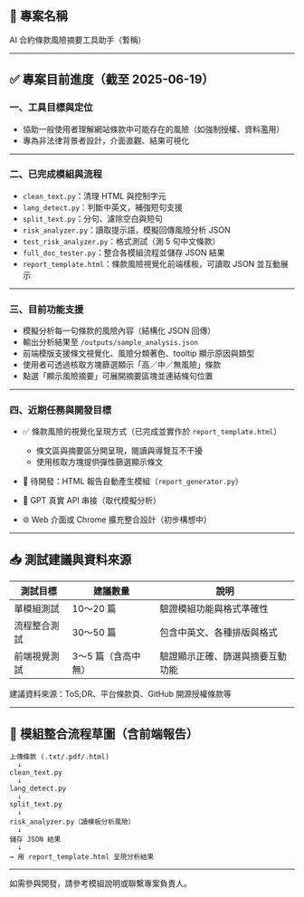 ## 📌 專案名稱

AI 合約條款風險摘要工具助手（暫稱）

---

## ✅ 專案目前進度（截至 2025-06-19）

### 一、工具目標與定位

* 協助一般使用者理解網站條款中可能存在的風險（如強制授權、資料濫用）
* 專為非法律背景者設計，介面直觀、結果可視化

---

### 二、已完成模組與流程

* `clean_text.py`：清理 HTML 與控制字元
* `lang_detect.py`：判斷中英文，補強短句支援
* `split_text.py`：分句、濾除空白與短句
* `risk_analyzer.py`：讀取提示語，模擬回傳風險分析 JSON
* `test_risk_analyzer.py`：格式測試（測 5 句中文條款）
* `full_doc_tester.py`：整合各模組流程並儲存 JSON 結果
* `report_template.html`：條款風險視覺化前端樣板，可讀取 JSON 並互動展示

---

### 三、目前功能支援

* 模擬分析每一句條款的風險內容（結構化 JSON 回傳）
* 輸出分析結果至 `/outputs/sample_analysis.json`
* 前端模版支援條文視覺化、風險分類著色、tooltip 顯示原因與類型
* 使用者可透過核取方塊篩選顯示「高／中／無風險」條款
* 點選「顯示風險摘要」可展開摘要區塊並連結條句位置

---

### 四、近期任務與開發目標

* ✅ 條款風險的視覺化呈現方式（已完成並實作於 `report_template.html`）

  * 條文區與摘要區分開呈現，閱讀與導覽互不干擾
  * 使用核取方塊提供彈性篩選顯示條文

* 🔧 待開發：HTML 報告自動產生模組（`report_generator.py`）

* 🤖 GPT 真實 API 串接（取代模擬分析）

* 🌐 Web 介面或 Chrome 擴充整合設計（初步構想中）

---

## 📥 測試建議與資料來源

| 測試目標   | 建議數量        | 說明               |
| ------ | ----------- | ---------------- |
| 單模組測試  | 10～20 篇     | 驗證模組功能與格式準確性     |
| 流程整合測試 | 30～50 篇     | 包含中英文、各種排版與格式    |
| 前端視覺測試 | 3～5 篇（含高中無） | 驗證顯示正確、篩選與摘要互動功能 |

建議資料來源：ToS;DR、平台條款頁、GitHub 開源授權條款等

---

## 🧩 模組整合流程草圖（含前端報告）

```text
上傳條款 (.txt/.pdf/.html)
  ↓
clean_text.py
  ↓
lang_detect.py
  ↓
split_text.py
  ↓
risk_analyzer.py（讀模板分析風險）
  ↓
儲存 JSON 結果
  ↓
→ 用 report_template.html 呈現分析結果
```

---

如需參與開發，請參考模組說明或聯繫專案負責人。
